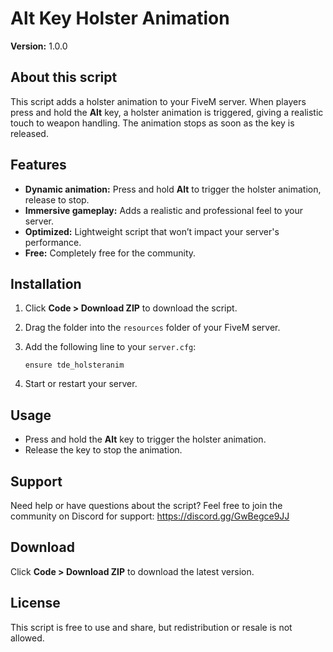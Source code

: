 # Alt Key Holster Animation  
**Version:** 1.0.0 

## About this script  
This script adds a holster animation to your FiveM server. When players press and hold the **Alt** key, a holster animation is triggered, giving a realistic touch to weapon handling. The animation stops as soon as the key is released.  

## Features  
- **Dynamic animation:** Press and hold **Alt** to trigger the holster animation, release to stop.  
- **Immersive gameplay:** Adds a realistic and professional feel to your server.  
- **Optimized:** Lightweight script that won’t impact your server's performance.
- **Free:** Completely free for the community.  

## Installation  
1. Click **Code > Download ZIP** to download the script.  
2. Drag the folder into the `resources` folder of your FiveM server.  
3. Add the following line to your `server.cfg`:
   
   ```plaintext
   ensure tde_holsteranim
   ```  
4. Start or restart your server.  

## Usage  
- Press and hold the **Alt** key to trigger the holster animation.  
- Release the key to stop the animation.  

## Support  
Need help or have questions about the script? Feel free to join the community on Discord for support: https://discord.gg/GwBegce9JJ

## Download  
Click **Code > Download ZIP** to download the latest version.  

## License  
This script is free to use and share, but redistribution or resale is not allowed.
